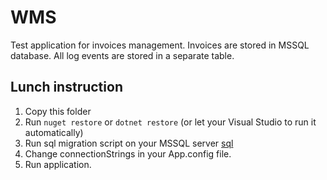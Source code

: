 ﻿WMS
===

Test application for invoices management.
Invoices are stored in MSSQL database. All log events are stored in a separate table.

Lunch instruction
-----------------

1. Copy this folder
2. Run `nuget restore` or `dotnet restore` (or let your Visual Studio to run it automatically)
3. Run sql migration script on your MSSQL server [sql](./Doc/InitDB.sql)
4. Change connectionStrings in your App.config file.
5. Run application.